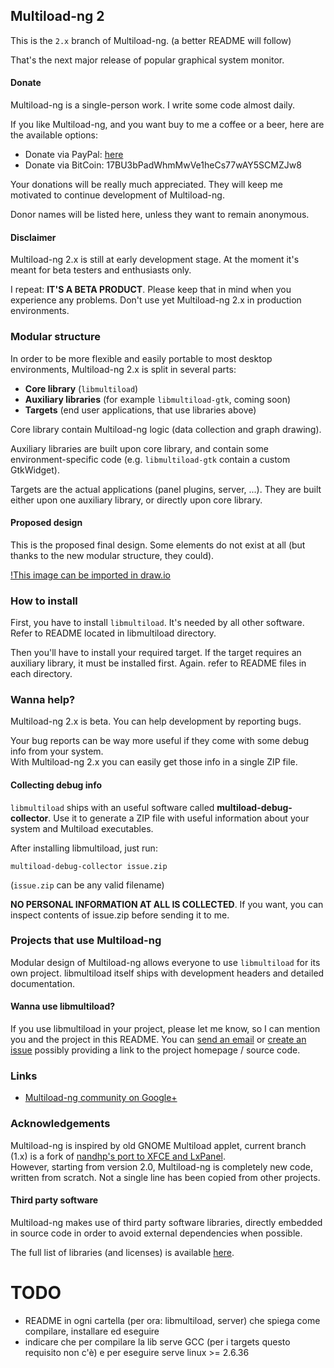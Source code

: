 ## Multiload-ng 2

This is the `2.x` branch of Multiload-ng.
(a better README will follow)

That's the next major release of popular graphical system monitor.

#### Donate

Multiload-ng is a single-person work. I write some code almost daily.

If you like Multiload-ng, and you want buy to me a coffee or a beer,
here are the available options:

- Donate via PayPal: [here](https://paypal.me/udda)
- Donate via BitCoin: 17BU3bPadWhmMwVe1heCs77wAY5SCMZJw8

Your donations will be really much appreciated. They will keep me motivated to
continue development of Multiload-ng.

Donor names will be listed here, unless they want to remain anonymous.

#### Disclaimer

Multiload-ng 2.x is still at early development stage.
At the moment it's meant for beta testers and enthusiasts only.

I repeat: **IT'S A BETA PRODUCT**. Please keep that in mind when you
experience any problems. Don't use yet Multiload-ng 2.x in production
environments.

### Modular structure

In order to be more flexible and easily portable to most desktop environments,
Multiload-ng 2.x is split in several parts:

- **Core library** (`libmultiload`)
- **Auxiliary libraries** (for example `libmultiload-gtk`, coming soon)
- **Targets** (end user applications, that use libraries above)

Core library contain Multiload-ng logic (data collection and graph drawing).

Auxiliary libraries are built upon core library, and contain some environment-specific code (e.g. `libmultiload-gtk` contain a custom GtkWidget).

Targets are the actual applications (panel plugins, server, ...). They are built
either upon one auxiliary library, or directly upon core library.

#### Proposed design

This is the proposed final design. Some elements do not exist at all (but
thanks to the new modular structure, they could).

[!This image can be imported in draw.io](misc/structure_diagram.png)

### How to install

First, you have to install `libmultiload`. It's needed by all other software.
Refer to README located in libmultiload directory.

Then you'll have to install your required target. If the target requires an
auxiliary library, it must be installed first. Again. refer to README files in each directory.

### Wanna help?

Multiload-ng 2.x is beta. You can help development by reporting bugs.

Your bug reports can be way more useful if they come with some debug info
from your system.  
With Multiload-ng 2.x you can easily get those info in a single ZIP file.

#### Collecting debug info

`libmultiload` ships with an useful software called **multiload-debug-collector**.
Use it to generate a ZIP file with useful information about your system and
Multiload executables.

After installing libmultiload, just run:

	multiload-debug-collector issue.zip

(`issue.zip` can be any valid filename)

**NO PERSONAL INFORMATION AT ALL IS COLLECTED**. If you want, you can inspect
contents of issue.zip before sending it to me.

### Projects that use Multiload-ng

Modular design of Multiload-ng allows everyone to use `libmultiload` for its own project.
libmultiload itself ships with development headers and detailed documentation.

#### Wanna use libmultiload?

If you use libmultiload in your project, please let me know, so I can mention
you and the project in this README. You can [send an email](mr.udda@gmail.com) or [create an issue](https://github.com/udda/multiload-ng/issues/new) possibly providing a link to the project homepage / source code.

### Links

- [Multiload-ng community on Google+](https://plus.google.com/u/0/communities/106518305533935900936)

### Acknowledgements
Multiload-ng is inspired by old GNOME Multiload applet, current branch (1.x) is a fork of [nandhp's port to XFCE and LxPanel](https://github.com/nandhp/multiload-nandhp).  
However, starting from version 2.0, Multiload-ng is completely new code, written from scratch. Not a single line has been copied from other projects.

#### Third party software

Multiload-ng makes use of third party software libraries, directly embedded
in source code in order to avoid external dependencies when possible.

The full list of libraries (and licenses) is available [here](libmultiload/third-party/README.md).



# TODO
- README in ogni cartella (per ora: libmultiload, server) che spiega come compilare, installare ed eseguire
- indicare che per compilare la lib serve GCC (per i targets questo
requisito non c'è) e per eseguire serve linux >= 2.6.36
